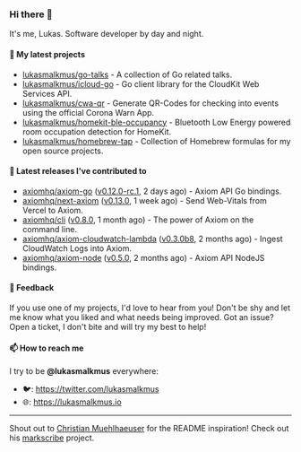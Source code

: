 ### Hi there 👋

It's me, Lukas. Software developer by day and night.

#### 🌱 My latest projects

- [lukasmalkmus/go-talks](https://github.com/lukasmalkmus/go-talks) - A collection of Go related talks.
- [lukasmalkmus/icloud-go](https://github.com/lukasmalkmus/icloud-go) - Go client library for the CloudKit Web Services API.
- [lukasmalkmus/cwa-qr](https://github.com/lukasmalkmus/cwa-qr) - Generate QR-Codes for checking into events using the official Corona Warn App.
- [lukasmalkmus/homekit-ble-occupancy](https://github.com/lukasmalkmus/homekit-ble-occupancy) - Bluetooth Low Energy powered room occupation detection for HomeKit.
- [lukasmalkmus/homebrew-tap](https://github.com/lukasmalkmus/homebrew-tap) - Collection of Homebrew formulas for my open source projects.

#### 🔭 Latest releases I've contributed to

- [axiomhq/axiom-go](https://github.com/axiomhq/axiom-go) ([v0.12.0-rc.1](https://github.com/axiomhq/axiom-go/releases/tag/v0.12.0-rc.1), 2 days ago) - Axiom API Go bindings.
- [axiomhq/next-axiom](https://github.com/axiomhq/next-axiom) ([v0.13.0](https://github.com/axiomhq/next-axiom/releases/tag/v0.13.0), 1 week ago) - Send Web-Vitals from Vercel to Axiom.
- [axiomhq/cli](https://github.com/axiomhq/cli) ([v0.8.0](https://github.com/axiomhq/cli/releases/tag/v0.8.0), 1 month ago) - The power of Axiom on the command line.
- [axiomhq/axiom-cloudwatch-lambda](https://github.com/axiomhq/axiom-cloudwatch-lambda) ([v0.3.0b8](https://github.com/axiomhq/axiom-cloudwatch-lambda/releases/tag/v0.3.0b8), 2 months ago) - Ingest CloudWatch Logs into Axiom.
- [axiomhq/axiom-node](https://github.com/axiomhq/axiom-node) ([v0.5.0](https://github.com/axiomhq/axiom-node/releases/tag/v0.5.0), 2 months ago) - Axiom API NodeJS bindings.

#### 💬 Feedback

If you use one of my projects, I'd love to hear from you! Don't be shy and let
me know what you liked and what needs being improved. Got an issue? Open a
ticket, I don't bite and will try my best to help!

#### 📫 How to reach me

I try to be **@lukasmalkmus** everywhere:

- 🐦: https://twitter.com/lukasmalkmus
- 🌐: https://lukasmalkmus.io

---

Shout out to [Christian Muehlhaeuser](https://github.com/muesli) for the README
inspiration! Check out his [markscribe](https://github.com/muesli/markscribe)
project.
